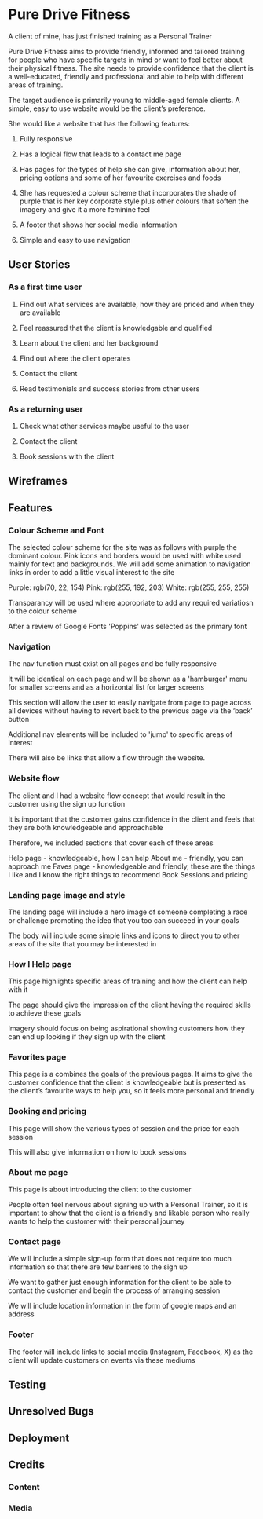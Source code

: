 # Pure Drive Fitness

A client of mine, has just finished training as a Personal Trainer

Pure Drive Fitness aims to provide friendly, informed and tailored training for people who have specific targets in mind or want to feel better about their physical fitness.  The site needs to provide confidence that the client is a well-educated, friendly and professional and able to help with different areas of training.

The target audience is primarily young to middle-aged female clients.  A simple, easy to use website would be the client’s preference.

She would like a website that has the following features:

1. Fully responsive

2. Has a logical flow that leads to a contact me page

3. Has pages for the types of help she can give, information about her, pricing options and some of her favourite exercises and foods

4. She has requested a colour scheme that incorporates the shade of purple that is her key corporate style plus other colours that soften the imagery and give it a more feminine feel

5. A footer that shows her social media information

6. Simple and easy to use navigation

## User Stories

### As a first time user

1. Find out what services are available, how they are priced and when they are available

2. Feel reassured that the client is knowledgable and qualified

3. Learn about the client and her background

4. Find out where the client operates

5. Contact the client

6. Read testimonials and success stories from other users

### As a returning user

1. Check what other services maybe useful to the user

2. Contact the client

3. Book sessions with the client

## Wireframes

## Features

### Colour Scheme and Font

The selected colour scheme for the site was as follows with purple the dominant colour.  Pink icons and borders would be used with white used mainly for text and backgrounds. We will add some animation to navigation links in order to add a little visual interest to the site

Purple: rgb(70, 22, 154)
Pink: rgb(255, 192, 203)
White: rgb(255, 255, 255)

Transparancy will be used where appropriate to add any required variatiosn to the colour scheme

After a review of Google Fonts 'Poppins' was selected as the primary font

### Navigation

The nav function must exist on all pages and be fully responsive

It will be identical on each page and will be shown as a 'hamburger' menu for smaller screens and as a horizontal list for larger screens

This section will allow the user to easily navigate from page to page across all devices without having to revert back to the previous page via the ‘back’ button

Additional nav elements will be included to 'jump' to specific areas of interest

There will also be links that allow a flow through the website.

### Website flow

The client and I had a website flow concept that would result in the customer using the sign up function

It is important that the customer gains confidence in the client and feels that they are both knowledgeable and approachable

Therefore, we included sections that cover each of these areas

Help page - knowledgeable, how I can help
About me - friendly, you can approach me
Faves page - knowledgeable and friendly, these are the things I like and I know the right things to recommend
Book Sessions and pricing

### Landing page image and style

The landing page will include a hero image of someone completing a race or challenge promoting the idea that you too can succeed in your goals

The body will include some simple links and icons to direct you to other areas of the site that you may be interested in

### How I Help page

This page highlights specific areas of training and how the client can help with it

The page should give the impression of the client having the required skills to achieve these goals

Imagery should focus on being aspirational showing customers how they can end up looking if they sign up with the client

### Favorites page

This page is a combines the goals of the previous pages.  It aims to give the customer confidence that the client is knowledgeable but is presented as the client’s favourite ways to help you, so it feels more personal and friendly

### Booking and pricing

This page will show the various types of session and the price for each session

This will also give information on how to book sessions

### About me page

This page is about introducing the client to the customer

People often feel nervous about signing up with a Personal Trainer, so it is important to show that the client is a friendly and likable person who really wants to help the customer with their personal journey

### Contact page

We will include a simple sign-up form that does not require too much information so that there are few barriers to the sign up

We want to gather just enough information for the client to be able to contact the customer and begin the process of arranging session

We will include location information in the form of google maps and an address

### Footer

The footer will include links to social media (Instagram, Facebook, X) as the client will update customers on events via these mediums

## Testing

## Unresolved Bugs

## Deployment

## Credits

### Content

### Media
